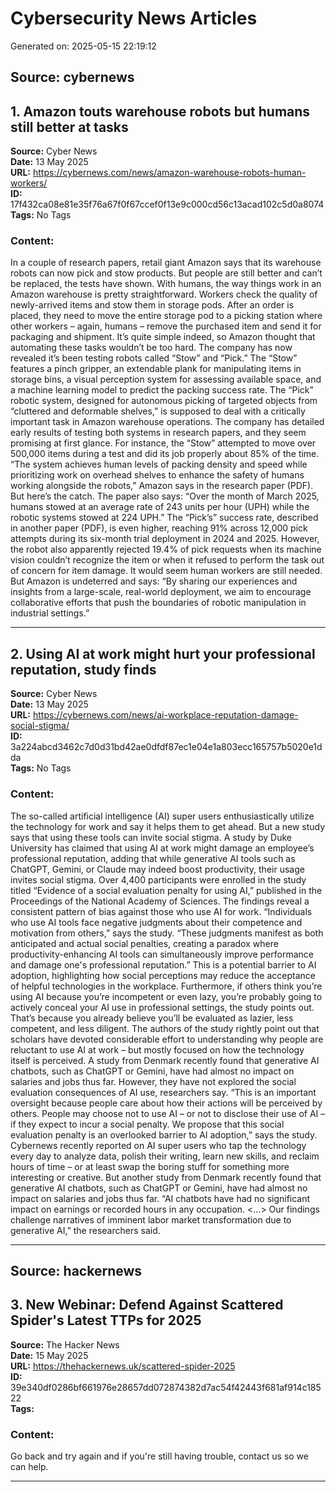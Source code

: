 # Cybersecurity News Articles

Generated on: 2025-05-15 22:19:12

## Source: cybernews


## 1. Amazon touts warehouse robots but humans still better at tasks

**Source:** Cyber News  
**Date:** 13 May 2025  
**URL:** https://cybernews.com/news/amazon-warehouse-robots-human-workers/  
**ID:** 17f432ca08e81e35f76a67f0f67ccef0f13e9c000cd56c13acad102c5d0a8074  
**Tags:** No Tags

### Content:

In a couple of research papers, retail giant Amazon says that its warehouse robots can now pick and stow products. But people are still better and can’t be replaced, the tests have shown.
With humans, the way things work in an Amazon warehouse is pretty straightforward. Workers check the quality of newly-arrived items and stow them in storage pods.
After an order is placed, they need to move the entire storage pod to a picking station where other workers – again, humans – remove the purchased item and send it for packaging and shipment.
It’s quite simple indeed, so Amazon thought that automating these tasks wouldn’t be too hard. The company has now revealed it’s been testing robots called “Stow” and “Pick.”
The “Stow” features a pinch gripper, an extendable plank for manipulating items in storage bins, a visual perception system for assessing available space, and a machine learning model to predict the packing success rate.
The “Pick” robotic system, designed for autonomous picking of targeted objects from “cluttered and deformable shelves,” is supposed to deal with a critically important task in Amazon warehouse operations.
The company has detailed early results of testing both systems in research papers, and they seem promising at first glance.
For instance, the “Stow” attempted to move over 500,000 items during a test and did its job properly about 85% of the time.
“The system achieves human levels of packing density and speed while prioritizing work on overhead shelves to enhance the safety of humans working alongside the robots,” Amazon says in the research paper (PDF).
But here’s the catch. The paper also says: “Over the month of March 2025, humans stowed at an average rate of 243 units per hour (UPH) while the robotic systems stowed at 224 UPH.”
The “Pick’s” success rate, described in another paper (PDF), is even higher, reaching 91% across 12,000 pick attempts during its six-month trial deployment in 2024 and 2025.
However, the robot also apparently rejected 19.4% of pick requests when its machine vision couldn’t recognize the item or when it refused to perform the task out of concern for item damage.
It would seem human workers are still needed. But Amazon is undeterred and says: “By sharing our experiences and insights from a large-scale, real-world deployment, we aim to encourage collaborative efforts that push the boundaries of robotic manipulation in industrial settings.”

---

## 2. Using AI at work might hurt your professional reputation, study finds

**Source:** Cyber News  
**Date:** 13 May 2025  
**URL:** https://cybernews.com/news/ai-workplace-reputation-damage-social-stigma/  
**ID:** 3a224abcd3462c7d0d31bd42ae0dfdf87ec1e04e1a803ecc165757b5020e1dda  
**Tags:** No Tags

### Content:

The so-called artificial intelligence (AI) super users enthusiastically utilize the technology for work and say it helps them to get ahead. But a new study says that using these tools can invite social stigma.
A study by Duke University has claimed that using AI at work might damage an employee’s professional reputation, adding that while generative AI tools such as ChatGPT, Gemini, or Claude may indeed boost productivity, their usage invites social stigma.
Over 4,400 participants were enrolled in the study titled “Evidence of a social evaluation penalty for using AI,” published in the Proceedings of the National Academy of Sciences. The findings reveal a consistent pattern of bias against those who use AI for work.
“Individuals who use AI tools face negative judgments about their competence and motivation from others,” says the study.
“These judgments manifest as both anticipated and actual social penalties, creating a paradox where productivity-enhancing AI tools can simultaneously improve performance and damage one's professional reputation.”
This is a potential barrier to AI adoption, highlighting how social perceptions may reduce the acceptance of helpful technologies in the workplace.
Furthermore, if others think you’re using AI because you’re incompetent or even lazy, you’re probably going to actively conceal your AI use in professional settings, the study points out. That’s because you already believe you’ll be evaluated as lazier, less competent, and less diligent.
The authors of the study rightly point out that scholars have devoted considerable effort to understanding why people are reluctant to use AI at work – but mostly focused on how the technology itself is perceived.
A study from Denmark recently found that generative AI chatbots, such as ChatGPT or Gemini, have had almost no impact on salaries and jobs thus far.
However, they have not explored the social evaluation consequences of AI use, researchers say.
“This is an important oversight because people care about how their actions will be perceived by others. People may choose not to use AI – or not to disclose their use of AI – if they expect to incur a social penalty. We propose that this social evaluation penalty is an overlooked barrier to AI adoption,” says the study.
Cybernews recently reported on AI super users who tap the technology every day to analyze data, polish their writing, learn new skills, and reclaim hours of time – or at least swap the boring stuff for something more interesting or creative.
But another study from Denmark recently found that generative AI chatbots, such as ChatGPT or Gemini, have had almost no impact on salaries and jobs thus far.
“AI chatbots have had no significant impact on earnings or recorded hours in any occupation. <...> Our findings challenge narratives of imminent labor market transformation due to generative AI,” the researchers said.

---
## Source: hackernews


## 3. New Webinar: Defend Against Scattered Spider's Latest TTPs for 2025

**Source:** The Hacker News  
**Date:** 15 May 2025  
**URL:** https://thehackernews.uk/scattered-spider-2025  
**ID:** 39e340df0286bf661976e28657dd072874382d7ac54f42443f681af914c18522  
**Tags:** 

### Content:

Go back and try again and if you're still having trouble, contact us so we can help.

---
